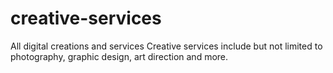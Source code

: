 # creative-services
All digital creations and services
Creative services include but not limited to photography, graphic design, art direction and more.
